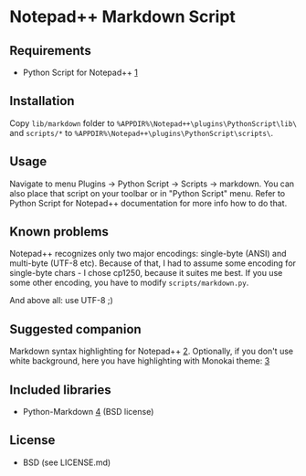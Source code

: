 # Notepad++ Markdown Script

## Requirements

* Python Script for Notepad++ [1]
 
## Installation

Copy `lib/markdown` folder to `%APPDIR%\Notepad++\plugins\PythonScript\lib\` and
`scripts/*` to `%APPDIR%\Notepad++\plugins\PythonScript\scripts\`.

## Usage

Navigate to menu Plugins -> Python Script -> Scripts -> markdown. You can also place
that script on your toolbar or in "Python Script" menu. Refer to Python Script for
Notepad++ documentation for more info how to do that.

## Known problems

Notepad++ recognizes only two major encodings: single-byte (ANSI) and multi-byte (UTF-8 etc).
Because of that, I had to assume some encoding for single-byte chars - I chose cp1250, because
it suites me best. If you use some other encoding, you have to modify `scripts/markdown.py`.

And above all: use UTF-8 ;)

## Suggested companion

Markdown syntax highlighting for Notepad++ [2]. Optionally, if you don't use white background, here
you have highlighting with Monokai theme: [3]

## Included libraries

* Python-Markdown [4] (BSD license)

## License

* BSD (see LICENSE.md)

[1]: http://npppythonscript.sourceforge.net/
[2]: https://github.com/thomsmits/markdown_npp
[3]: https://github.com/leafnode/markdown_npp
[4]: https://github.com/waylan/Python-Markdown
